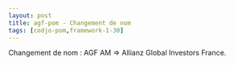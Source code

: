 ```yaml
---
layout: post
title: agf-pom - Changement de nom
tags: [codjo-pom,framework-1-30]
---
```

Changement de nom : AGF AM => Allianz Global Investors France.